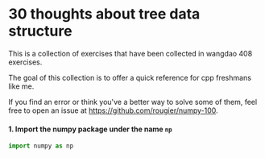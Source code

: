 # 30 thoughts about tree data structure

This is a collection of exercises that have been collected in wangdao 408 exercises. 

The goal of this collection is to offer a quick reference for cpp freshmans like me.

If you find an error or think you've a better way to solve some of them, feel
free to open an issue at <https://github.com/rougier/numpy-100>.


#### 1. Import the numpy package under the name `np`


```python
import numpy as np
```
